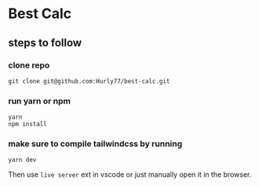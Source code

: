 # Best Calc

## steps to follow

### **clone repo**

```
git clone git@github.com:Hurly77/best-calc.git
```

### **run yarn** or **npm**

```
yarn
npm install
```

### make sure to compile tailwindcss by running

```
yarn dev
```

Then use `live server` ext in vscode or just manually open it in the browser.
